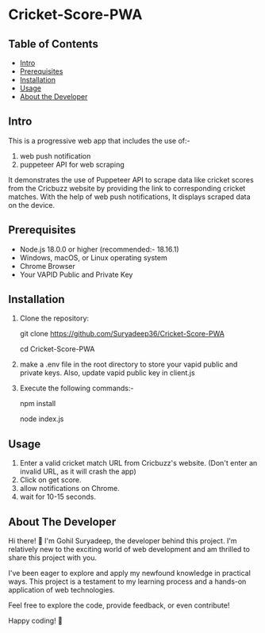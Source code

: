 # Cricket-Score-PWA
## Table of Contents
- [Intro](#intro)
- [Prerequisites](#prerequisites)
- [Installation](#installation)
- [Usage](#usage)
- [About the Developer](#about-the-developer)

## Intro
This is a progressive web app that includes the use of:-
1) web push notification
2) puppeteer API for web scraping

It demonstrates the use of Puppeteer API to scrape data like cricket scores from the Cricbuzz website by providing the link to corresponding cricket matches. With the help of web push notifications, It displays scraped data on the device.


## Prerequisites
- Node.js 18.0.0 or higher (recommended:- 18.16.1)
- Windows, macOS, or Linux operating system
- Chrome Browser
- Your VAPID Public and Private Key

## Installation
1. Clone the repository:

	git clone https://github.com/Suryadeep36/Cricket-Score-PWA

	cd Cricket-Score-PWA

2. make a .env file in the root directory to store your vapid public and private keys. Also, update vapid public key in client.js
	
3. Execute the following commands:-

    npm install

	node index.js

## Usage
1) Enter a valid cricket match URL from Cricbuzz's website.
(Don't enter an invalid URL, as it will crash the app)
2) Click on get score.
3) allow notifications on Chrome.
4) wait for 10-15 seconds.

## About The Developer

Hi there! 👋 I'm Gohil Suryadeep, the developer behind this project. I'm relatively new to the exciting world of web development and am thrilled to share this project with you.

I've been eager to explore and apply my newfound knowledge in practical ways. This project is a testament to my learning process and a hands-on application of web technologies.

Feel free to explore the code, provide feedback, or even contribute!

Happy coding! 🚀
